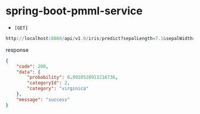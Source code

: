 # spring-boot-pmml-service

- `[GET]`
```python
http://localhost:8080/api/v1.0/iris/predict?sepalLength=7.1&sepalWidth=3.1&petalLength=5.9&petalWidth=2.1
```

response
```json
{
    "code": 200,
    "data": {
        "probability": 0.9910520911216736,
        "categoryId": 2,
        "category": "virginica"
    },
    "message": "success"
}
```

